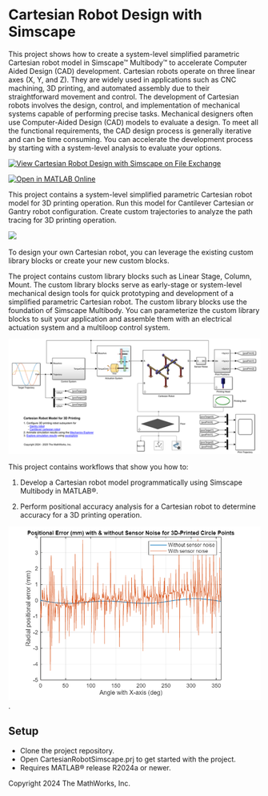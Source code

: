 # Cartesian Robot Design with Simscape

This project shows how to create a system-level simplified parametric 
Cartesian robot model in Simscape&trade; Multibody&trade; to accelerate 
Computer Aided Design (CAD) development. 
Cartesian robots operate on three linear axes (X, Y, and Z). They are 
widely used in applications such as CNC machining, 3D printing, and 
automated assembly due to their straightforward movement and control. The 
development of Cartesian robots involves the 
design, control, and implementation of mechanical systems capable of 
performing precise tasks. Mechanical designers often use Computer-Aided 
Design (CAD) models to evaluate a design. To meet all the functional 
requirements, the CAD design process is generally iterative and can be 
time consuming. You can accelerate the development process by starting 
with a system-level analysis to evaluate your options.

[![View Cartesian Robot Design with Simscape on File Exchange](https://www.mathworks.com/matlabcentral/images/matlab-file-exchange.svg)](https://www.mathworks.com/matlabcentral/fileexchange/cartesian-robot-design-with-simscape)

[![Open in MATLAB Online](https://www.mathworks.com/images/responsive/global/open-in-matlab-online.svg)](https://matlab.mathworks.com/open/github/v1?repo=simscape/Cartesian-Robot-Design-Simscape)

This project contains a system-level simplified parametric Cartesian robot 
model for 3D printing operation. Run this model for Cantilever Cartesian or 
Gantry robot configuration. Create custom trajectories to analyze the path 
tracing for 3D printing operation.

![](Overview/CartesianRobot3DPrintingAnimation.gif)

To design your own Cartesian robot, you can leverage the existing 
custom library blocks or create your new custom blocks.

The project contains custom library blocks such as Linear Stage, Column, 
Mount. The custom library blocks serve as early-stage or system-level 
mechanical design tools for quick prototyping and development of a 
simplified parametric Cartesian robot. The custom library blocks use the 
foundation of Simscape Multibody. You can parameterize the custom library 
blocks to suit your application and assemble them with an electrical 
actuation system and a multiloop control system.

![](Overview/html/CartesianRobotModel.png)

This project contains workflows that show you how to:
1. Develop a Cartesian robot model programmatically using Simscape Multibody 
in MATLAB&reg;.

2. Perform positional accuracy analysis for a Cartesian robot to 
determine accuracy for a 3D printing operation.

![](Overview/PositionalAccuracyAnalysisPlots.png).


## Setup 
* Clone the project repository.
* Open CartesianRobotSimscape.prj to get started with the project. 
* Requires MATLAB&reg; release R2024a or newer.

Copyright 2024 The MathWorks, Inc.